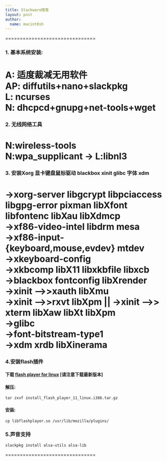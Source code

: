 ```yaml
---
title: Slackware随笔
layout: post
author:
  name: macint0sh
---
```

 ===============================   
### 1. 基本系统安装:   
 A:        适度裁减无用软件   
 AP:      diffutils+nano+slackpkg   
 L:         ncurses   
 N:        dhcpcd+gnupg+net-tools+wget   
 ===============================   
### 2. 无线网络工具   
 N:wireless-tools   
 N:wpa_supplicant -> L:libnl3   
 ===============================   
### 3. 安装Xorg 显卡键盘鼠标驱动 blackbox xinit glibc 字体 xdm   
 ->xorg-server libgcrypt libpciaccess libgpg-error pixman libXfont libfontenc libXau libXdmcp   
 ->xf86-video-intel libdrm mesa   
 ->xf86-input-{keyboard,mouse,evdev} mtdev   
 ->xkeyboard-config   
 ->xkbcomp libX11 libxkbfile libxcb   
 ->blackbox fontconfig libXrender    
 ->xinit  -->>xauth libXmu    
 ->xinit  -->>rxvt libXpm  || ->xinit -->> xterm libXaw libXt libXpm   
 ->glibc   
 ->font-bitstream-type1   
 ->xdm xrdb libXinerama   
 ===============================    
### 4.安装flash插件    
#### 下载 [flash player for linux](http://fpdownload.macromedia.com/get/flashplayer/pdc/11.2.202.346/install_flash_player_11_linux.i386.tar.gz) \[请注意下载最新版本\]     
#### 解压:           
    tar zxvf install_flash_player_11_linux.i386.tar.gz       
#### 安装:           
    cp libflashplayer.so /usr/lib/mozilla/plugins/     
### 5.声音支持    
    slackpkg install alsa-utils alsa-lib    
 ===============================    


